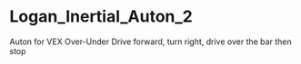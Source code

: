# Logan_Inertial_Auton_2
Auton for VEX Over-Under
Drive forward, turn right, drive over the bar then stop